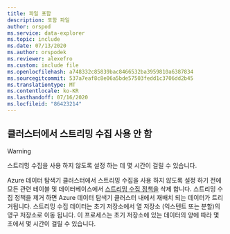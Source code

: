 ```yaml
---
title: 파일 포함
description: 포함 파일
author: orspod
ms.service: data-explorer
ms.topic: include
ms.date: 07/13/2020
ms.author: orspodek
ms.reviewer: alexefro
ms.custom: include file
ms.openlocfilehash: a748332c85839bac8466532ba3959810a6387834
ms.sourcegitcommit: 537a7eaf8c8e06a5bde57503fedd1c3706dd2b45
ms.translationtype: MT
ms.contentlocale: ko-KR
ms.lasthandoff: 07/16/2020
ms.locfileid: "86423214"
---
```

## <a name="disable-streaming-ingestion-on-your-cluster"></a>클러스터에서 스트리밍 수집 사용 안 함

> [!WARNING]
> 스트리밍 수집을 사용 하지 않도록 설정 하는 데 몇 시간이 걸릴 수 있습니다.

Azure 데이터 탐색기 클러스터에서 스트리밍 수집을 사용 하지 않도록 설정 하기 전에 모든 관련 테이블 및 데이터베이스에서 [스트리밍 수집 정책을](../kusto/management/streamingingestionpolicy.md) 삭제 합니다. 스트리밍 수집 정책을 제거 하면 Azure 데이터 탐색기 클러스터 내에서 재배치 되는 데이터가 트리거됩니다. 스트리밍 수집 데이터는 초기 저장소에서 열 저장소 (익스텐트 또는 분할)의 영구 저장소로 이동 됩니다. 이 프로세스는 초기 저장소에 있는 데이터의 양에 따라 몇 초에서 몇 시간이 걸릴 수 있습니다.
